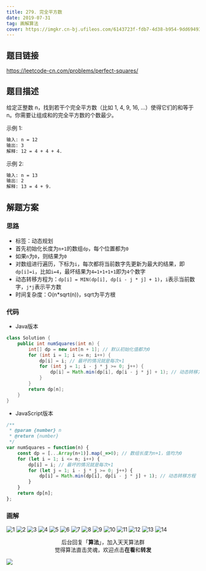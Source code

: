 ```yaml
---
title: 279. 完全平方数
date: 2019-07-31
tag: 画解算法
cover: https://imgkr.cn-bj.ufileos.com/6143723f-fdb7-4d38-b954-9dd6949319d3.png
---
```


## 题目链接

https://leetcode-cn.com/problems/perfect-squares/

## 题目描述

给定正整数 n，找到若干个完全平方数（比如 1, 4, 9, 16, ...）使得它们的和等于 n。你需要让组成和的完全平方数的个数最少。

示例 1:

```bash
输入: n = 12
输出: 3 
解释: 12 = 4 + 4 + 4.
```

示例 2:

```bash
输入: n = 13
输出: 2
解释: 13 = 4 + 9.
```

## 解题方案

### 思路

- 标签：动态规划
- 首先初始化长度为`n+1`的数组`dp`，每个位置都为`0`
- 如果`n`为`0`，则结果为`0`
- 对数组进行遍历，下标为`i`，每次都将当前数字先更新为最大的结果，即`dp[i]=i`，比如`i=4`，最坏结果为`4=1+1+1+1`即为`4`个数字
- 动态转移方程为：`dp[i] = MIN(dp[i], dp[i - j * j] + 1)`，`i`表示当前数字，`j*j`表示平方数
- 时间复杂度：O(n*sqrt(n))，sqrt为平方根

### 代码

- Java版本

```Java
class Solution {
    public int numSquares(int n) {
        int[] dp = new int[n + 1]; // 默认初始化值都为0
        for (int i = 1; i <= n; i++) {
            dp[i] = i; // 最坏的情况就是每次+1
            for (int j = 1; i - j * j >= 0; j++) { 
                dp[i] = Math.min(dp[i], dp[i - j * j] + 1); // 动态转移方程
            }
        }
        return dp[n];
    }
}
```

- JavaScript版本

```JavaScript
/**
 * @param {number} n
 * @return {number}
 */
var numSquares = function(n) {
    const dp = [...Array(n+1)].map(_=>0); // 数组长度为n+1，值均为0
    for (let i = 1; i <= n; i++) {
        dp[i] = i; // 最坏的情况就是每次+1
        for (let j = 1; i - j * j >= 0; j++) { 
            dp[i] = Math.min(dp[i], dp[i - j * j] + 1); // 动态转移方程
        }
    }
    return dp[n];
};
```


### 画解

![1](https://imgkr.cn-bj.ufileos.com/86a50190-d772-44c8-82c7-9147667d27c5.png)
![2](https://imgkr.cn-bj.ufileos.com/c5a600dd-0d4a-49da-87dc-ede3cb2cf2b8.png)
![3](https://imgkr.cn-bj.ufileos.com/7c1c5b9a-49ba-4aa7-a992-44cb4c3f59a8.png)
![4](https://imgkr.cn-bj.ufileos.com/cc9dbe52-b28a-4cac-960f-1229d631bda2.png)
![5](https://imgkr.cn-bj.ufileos.com/98f10e78-2d45-4cb8-b913-ba279aed16cb.png)
![6](https://imgkr.cn-bj.ufileos.com/17165983-7be5-4eb4-980c-5d6d34a49d10.png)
![7](https://imgkr.cn-bj.ufileos.com/802ea294-437c-4da2-bdb4-200b0afaf986.png)
![8](https://imgkr.cn-bj.ufileos.com/91bbd302-f5ff-4e8a-b167-260dc6c5981b.png)
![9](https://imgkr.cn-bj.ufileos.com/bdbdf868-901e-43e2-b9a3-e6b1fe6167aa.png)
![10](https://imgkr.cn-bj.ufileos.com/a20ab243-a56a-4e9e-8cda-662d153ad6c3.png)
![11](https://imgkr.cn-bj.ufileos.com/b11f936d-4748-4490-b61e-128b2c3ffa6c.png)
![12](https://imgkr.cn-bj.ufileos.com/11836ccc-03ee-4adf-80ee-4c999b1fde2b.png)
![13](https://imgkr.cn-bj.ufileos.com/72b7d0f5-d59d-4551-a056-9ceed64919af.png)
![14](https://imgkr.cn-bj.ufileos.com/6143723f-fdb7-4d38-b954-9dd6949319d3.png)


<span style="display:block;text-align:center;">后台回复「<strong>算法</strong>」，加入天天算法群</span>
<span style="display:block;text-align:center;">觉得算法直击灵魂，欢迎点击<strong>在看</strong>和<strong>转发</strong></span>

![](https://imgkr.cn-bj.ufileos.com/c3690018-4a92-4766-ac7e-ac54dd54c093.jpg)